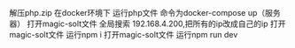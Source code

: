 解压php.zip
在docker环境下 运行php文件  命令为docker-compose up（服务器）
打开magic-solt文件 全局搜索 192.168.4.200,把所有的ip改成自己的ip
打开magic-solt文件 运行npm i
打开magic-solt文件 运行npm run dev 
